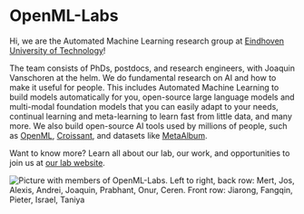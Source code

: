 # OpenML-Labs

Hi, we are the Automated Machine Learning research group at [Eindhoven University of Technology](https://www.tue.nl/en/)!

The team consists of PhDs, postdocs, and research engineers, with Joaquin Vanschoren at the helm. We do fundamental research on AI and how to make it useful for people. This includes Automated Machine Learning to build models automatically for you, open-source large language models and multi-modal foundation models that you can easily adapt to your needs, continual learning and meta-learning to learn fast from little data, and many more. We also build open-source AI tools used by millions of people, such as [OpenML](https://www.openml.org), [Croissant](https://github.com/mlcommons/croissant), and datasets like [MetaAlbum](https://meta-album.github.io/).

Want to know more? Learn all about our lab, our work, and opportunities to join us at [our lab website](https://openml-labs.github.io/website/).

![Picture with members of OpenML-Labs. Left to right, back row: Mert, Jos, Alexis, Andrei, Joaquin, Prabhant, Onur, Ceren. Front row: Jiarong, Fangqin, Pieter, Israel, Taniya](https://user-images.githubusercontent.com/15890747/236643724-8bc8da02-d566-4436-ac7f-7525b41c722a.jpg)
